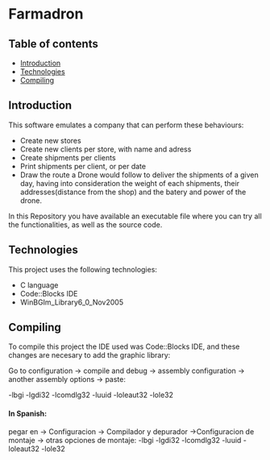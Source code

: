 # Farmadron

## Table of contents
* [Introduction](#Introduction)
* [Technologies](#Technologies)
* [Compiling](#Compiling)


## Introduction
This software emulates a company that can perform these behaviours:
* Create new stores
* Create new clients per store, with name and adress
* Create shipments per clients
* Print shipments per client, or per date
* Draw the route a Drone would follow to deliver the shipments of a given day, having into consideration the weight of each shipments, their addresses(distance from the shop) and the batery and power of the drone.

In this Repository you have available an executable file where you can try all the functionalities, as well as the source code.

## Technologies

This project uses the following technologies:
* C language
* Code::Blocks IDE
* WinBGIm_Library6_0_Nov2005

## Compiling

To compile this project the IDE used was Code::Blocks IDE, and these changes are necesary to add the graphic library:

Go to configuration ->
compile and debug ->
assembly configuration -> 
another assembly options -> paste: 


-lbgi -lgdi32 -lcomdlg32 -luuid -loleaut32 -lole32 


#### In Spanish:
pegar en -> Configuracion -> Compilador y depurador ->Configuracion de montaje -> otras opciones de montaje:   -lbgi -lgdi32 -lcomdlg32 -luuid -loleaut32 -lole32 
